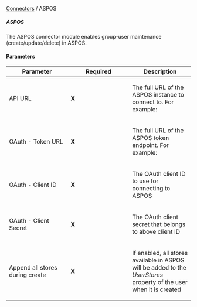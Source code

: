 <a href="javascript:void(0)" class="help-trigger"
data-helpkey="SysPage_Connector">Connectors</a> / ASPOS

##### ASPOS

The ASPOS connector module enables group-user maintenance
(create/update/delete) in ASPOS.

#### Parameters

<table class="table table-bordered">
<colgroup>
<col style="width: 33%" />
<col style="width: 33%" />
<col style="width: 33%" />
</colgroup>
<thead class="thead-light">
<tr class="header">
<th>Parameter</th>
<th class="text-center">Required</th>
<th>Description</th>
</tr>
</thead>
<tbody>
<tr class="odd">
<td><p>API URL</p></td>
<td><p><strong>X</strong></p></td>
<td><p>The full URL of the ASPOS instance to connect to. For
example:</p>
<p><a href="https://customername.aspos.nl/api"></a></p></td>
</tr>
<tr class="even">
<td><p>OAuth - Token URL</p></td>
<td><p><strong>X</strong></p></td>
<td><p>The full URL of the ASPOS token endpoint. For example:</p>
<p><a href="https://customername.aspos.nl/connect/token"></a></p></td>
</tr>
<tr class="odd">
<td><p>OAuth - Client ID</p></td>
<td><p><strong>X</strong></p></td>
<td><p>The OAuth client ID to use for connecting to ASPOS</p></td>
</tr>
<tr class="even">
<td><p>OAuth - Client Secret</p></td>
<td><p><strong>X</strong></p></td>
<td><p>The OAuth client secret that belongs to above client ID</p></td>
</tr>
<tr class="odd">
<td><p>Append all stores during create</p></td>
<td><p><strong>X</strong></p></td>
<td><p>If enabled, all stores available in ASPOS will be added to the
<em>UserStores</em> property of the user when it is created</p></td>
</tr>
</tbody>
</table>

